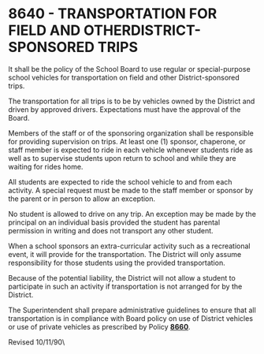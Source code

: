 8640 - TRANSPORTATION FOR FIELD AND OTHERDISTRICT-SPONSORED TRIPS
=================================================================

It shall be the policy of the School Board to use regular or
special-purpose school vehicles for transportation on field and other
District-sponsored trips.

The transportation for all trips is to be by vehicles owned by the
District and driven by approved drivers. Expectations must have the
approval of the Board.

Members of the staff or of the sponsoring organization shall be
responsible for providing supervision on trips. At least one (1)
sponsor, chaperone, or staff member is expected to ride in each vehicle
whenever students ride as well as to supervise students upon return to
school and while they are waiting for rides home.

All students are expected to ride the school vehicle to and from each
activity. A special request must be made to the staff member or sponsor
by the parent or in person to allow an exception.

No student is allowed to drive on any trip. An exception may be made by
the principal on an individual basis provided the student has parental
permission in writing and does not transport any other student.

When a school sponsors an extra-curricular activity such as a
recreational event, it will provide for the transportation. The District
will only assume responsibility for those students using the provided
transportation.

Because of the potential liability, the District will not allow a
student to participate in such an activity if transportation is not
arranged for by the District.

The Superintendent shall prepare administrative guidelines to ensure
that all transportation is in compliance with Board policy on use of
District vehicles or use of private vehicles as prescribed by Policy
[**8660**](po8660.md).

Revised 10/11/90\

